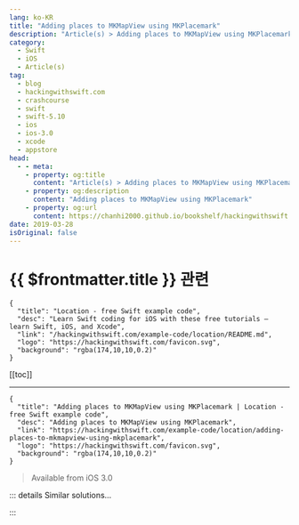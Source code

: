 ```yaml
---
lang: ko-KR
title: "Adding places to MKMapView using MKPlacemark"
description: "Article(s) > Adding places to MKMapView using MKPlacemark"
category:
  - Swift
  - iOS
  - Article(s)
tag: 
  - blog
  - hackingwithswift.com
  - crashcourse
  - swift
  - swift-5.10
  - ios
  - ios-3.0
  - xcode
  - appstore
head:
  - - meta:
    - property: og:title
      content: "Article(s) > Adding places to MKMapView using MKPlacemark"
    - property: og:description
      content: "Adding places to MKMapView using MKPlacemark"
    - property: og:url
      content: https://chanhi2000.github.io/bookshelf/hackingwithswift.com/example-code/location/adding-places-to-mkmapview-using-mkplacemark.html
date: 2019-03-28
isOriginal: false
---
```


# {{ $frontmatter.title }} 관련

```component VPCard
{
  "title": "Location - free Swift example code",
  "desc": "Learn Swift coding for iOS with these free tutorials – learn Swift, iOS, and Xcode",
  "link": "/hackingwithswift.com/example-code/location/README.md",
  "logo": "https://hackingwithswift.com/favicon.svg",
  "background": "rgba(174,10,10,0.2)"
}
```

[[toc]]

---

```component VPCard
{
  "title": "Adding places to MKMapView using MKPlacemark | Location - free Swift example code",
  "desc": "Adding places to MKMapView using MKPlacemark",
  "link": "https://hackingwithswift.com/example-code/location/adding-places-to-mkmapview-using-mkplacemark",
  "logo": "https://hackingwithswift.com/favicon.svg",
  "background": "rgba(174,10,10,0.2)"
}
```

> Available from iOS 3.0

<!-- TODO: 작성 -->

<!-- 
You can add places to any map view using the `MKPlacemark` class, and it’s different from adding regular annotations – the map view shows the whole address on the map, even from far away, so users can see important points easily.

Your address needs to be specified as a series of keys from the Contacts framework, so start by adding this import:

```swift
import Contacts
```

Now add the GPS coordinate and address for the placemark you want. This creates a coordinate and address for Fortnum & Mason in London:

```swift
let coords = CLLocationCoordinate2DMake(51.5083, -0.1384)

let address = [CNPostalAddressStreetKey: "181 Piccadilly, St. James's", CNPostalAddressCityKey: "London", CNPostalAddressPostalCodeKey: "W1A 1ER", CNPostalAddressISOCountryCodeKey: "GB"]
```

You can then wrap that up inside an `MKPlacemark` instance like this:

```swift
let place = MKPlacemark(coordinate: coords, addressDictionary: address)
```

Finally, add that to your map view. `MKPlacemark` conforms to the `MKAnnotation` protocol, so you use `addAnnotation()`:

```swift
mapView.addAnnotation(place)
```

-->

::: details Similar solutions…

<!--
/example-code/location/how-to-find-directions-using-mkmapview-and-mkdirectionsrequest">How to find directions using MKMapView and MKDirections.Request 
/example-code/location/how-to-add-annotations-to-mkmapview-using-mkpointannotation-and-mkpinannotationview">How to add annotations to MKMapView using MKPointAnnotation and MKPinAnnotationView 
/example-code/location/how-to-add-a-button-to-an-mkmapview-annotation">How to add a button to an MKMapView annotation 
/example-code/location/how-to-add-an-mkmapview-using-mapkit">How to add an MKMapView using MapKit 
/quick-start/swiftui/adding-tabview-and-tabitem">Adding TabView and tabItem()</a>
-->

:::


